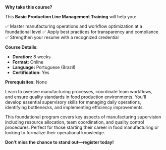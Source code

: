 **Why take this course?**

This **Basic Production Line Management Training** will help you:

✅ Master manufacturing operations and workflow optimization at a foundational level
✅ Apply best practices for transparency and compliance
✅ Strengthen your resume with a recognized credential

**Course Details:**
- **Duration:** 8 weeks
- **Format:** Online
- **Language:** Portuguese (Brazil)
- **Certification:** Yes

**Prerequisites:**
None

Learn to oversee manufacturing processes, coordinate team workflows, and ensure quality standards in food production environments. You'll develop essential supervisory skills for managing daily operations, identifying bottlenecks, and implementing efficiency improvements.

This foundational program covers key aspects of manufacturing supervision including resource allocation, team coordination, and quality control procedures. Perfect for those starting their career in food manufacturing or looking to formalize their operational knowledge.

**Don't miss the chance to stand out—register today!**